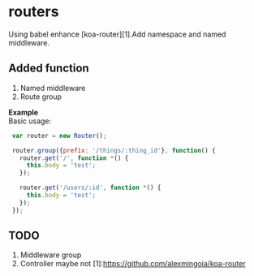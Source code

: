 routers
=================
Using babel enhance [koa-router][1].Add namespace and named middleware.

## Added function
1. Named middleware
2. Route group

**Example**  
Basic usage:

```javascript
 var router = new Router();

 router.group({prefix: '/things/:thing_id'}, function() {
   router.get('/', function *() {
     this.body = 'test';
   });

   router.get('/users/:id', function *() {
     this.body = 'test';
   });
 });

```

## TODO
1. Middleware group
2. Controller maybe not
[1]:https://github.com/alexmingoia/koa-router
